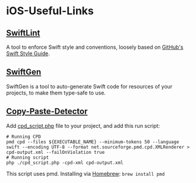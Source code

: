 # iOS-Useful-Links

## [SwiftLint](https://github.com/realm/SwiftLint)
A tool to enforce Swift style and conventions, loosely based on [GitHub's Swift Style Guide](https://github.com/github/swift-style-guide).

## [SwiftGen](https://github.com/SwiftGen/SwiftGen)
SwiftGen is a tool to auto-generate Swift code for resources of your projects, to make them type-safe to use.

## [Copy-Paste-Detector](https://medium.com/@nvashanin/%D0%B8%D0%BD%D1%82%D0%B5%D0%B3%D1%80%D0%B8%D1%80%D1%83%D0%B5%D0%BC-copy-paste-detector-%D0%B4%D0%BB%D1%8F-swift-%D0%B2-xcode-9ae87c20748)
Add [cpd_script.php](https://github.com/yakobz/iOS-Useful-Links/blob/master/cpd_script.php) file to your project, and add this run script:
```
# Running CPD
pmd cpd --files ${EXECUTABLE_NAME} --minimum-tokens 50 --language swift --encoding UTF-8 --format net.sourceforge.pmd.cpd.XMLRenderer > cpd-output.xml --failOnViolation true
# Running script
php ./cpd_script.php -cpd-xml cpd-output.xml
```
This script uses pmd. Installing via [Homebrew](http://brew.sh/): `brew install pmd`
